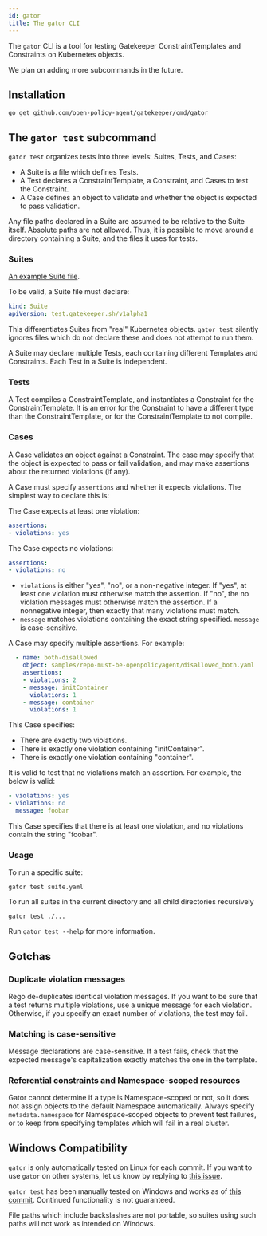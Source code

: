 ```yaml
---
id: gator
title: The gator CLI
---
```


The `gator` CLI is a tool for testing Gatekeeper ConstraintTemplates and
Constraints on Kubernetes objects.

We plan on adding more subcommands in the future.

## Installation

```
go get github.com/open-policy-agent/gatekeeper/cmd/gator
```

## The `gator test` subcommand

`gator test` organizes tests into three levels: Suites, Tests, and Cases:

- A Suite is a file which defines Tests.
- A Test declares a ConstraintTemplate, a Constraint, and Cases to test the
  Constraint.
- A Case defines an object to validate and whether the object is expected to
  pass validation.

Any file paths declared in a Suite are assumed to be relative to the Suite
itself. Absolute paths are not allowed. Thus, it is possible to move around a
directory containing a Suite, and the files it uses for tests.

### Suites

[An example Suite file](https://github.com/open-policy-agent/gatekeeper-library/blob/8765ec11c12a523688ed77485c7a458df84266d6/library/general/allowedrepos/suite.yaml).

To be valid, a Suite file must declare:
```yaml
kind: Suite
apiVersion: test.gatekeeper.sh/v1alpha1
```

This differentiates Suites from "real" Kubernetes objects. `gator test` silently
ignores files which do not declare these and does not attempt to run them.

A Suite may declare multiple Tests, each containing different Templates and
Constraints. Each Test in a Suite is independent.

### Tests

A Test compiles a ConstraintTemplate, and instantiates a Constraint for the
ConstraintTemplate. It is an error for the Constraint to have a different type
than the ConstraintTemplate, or for the ConstraintTemplate to not compile.

### Cases

A Case validates an object against a Constraint. The case may specify that the
object is expected to pass or fail validation, and may make assertions about
the returned violations (if any).

A Case must specify `assertions` and whether it expects violations. The simplest
way to declare this is:

The Case expects at least one violation:
```yaml
assertions:
- violations: yes
```

The Case expects no violations:
```yaml
assertions:
- violations: no
```

- `violations` is either "yes", "no", or a non-negative integer. If "yes", at
  least one violation must otherwise match the assertion. If "no", the no
  violation messages must otherwise match the assertion. If a nonnegative
  integer, then exactly that many violations must match.
- `message` matches violations containing the exact string specified. `message`
  is case-sensitive.

A Case may specify multiple assertions. For example:

```yaml
  - name: both-disallowed
    object: samples/repo-must-be-openpolicyagent/disallowed_both.yaml
    assertions:
    - violations: 2
    - message: initContainer
      violations: 1
    - message: container
      violations: 1
```

This Case specifies:

- There are exactly two violations.
- There is exactly one violation containing "initContainer".
- There is exactly one violation containing "container".

It is valid to test that no violations match an assertion. For example, the
below is valid:

```yaml
- violations: yes
- violations: no
  message: foobar
```

This Case specifies that there is at least one violation, and no violations
contain the string "foobar".

### Usage

To run a specific suite:
```
gator test suite.yaml
```

To run all suites in the current directory and all child directories
recursively
```
gator test ./...
```

Run `gator test --help` for more information.

## Gotchas

### Duplicate violation messages

Rego de-duplicates identical violation messages. If you want to be sure that
a test returns multiple violations, use a unique message for each violation.
Otherwise, if you specify an exact number of violations, the test may fail.

### Matching is case-sensitive

Message declarations are case-sensitive. If a test fails, check that the
expected message's capitalization exactly matches the one in the template.

### Referential constraints and Namespace-scoped resources

Gator cannot determine if a type is Namespace-scoped or not, so it does not
assign objects to the default Namespace automatically. Always specify
`metadata.namespace` for Namespace-scoped objects to prevent test failures, or
to keep from specifying templates which will fail in a real cluster.

## Windows Compatibility

`gator` is only automatically tested on Linux for each commit. If you want to
use `gator` on other systems, let us know by replying to
[this issue](https://github.com/open-policy-agent/gatekeeper/issues/1655).

`gator test` has been manually tested on Windows and works as of
[this commit](https://github.com/open-policy-agent/gatekeeper/commit/b3ed94406583c85f3102c54a32f362d27f76da96).
Continued functionality is not guaranteed.

File paths which include backslashes are not portable, so suites using such
paths will not work as intended on Windows.
